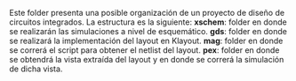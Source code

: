Este folder presenta una posible organización de un proyecto de diseño de circuitos integrados. La estructura es la siguiente:
**xschem**: folder en donde se realizarán las simulaciones a nivel de esquemático.
**gds**: folder en donde se realizará la implementación del layout en Klayout.
**mag**: folder en donde se correrá el script para obtener el netlist del layout.
**pex**: folder en donde se obtendrá la vista extraída del layout y en donde se correrá la simulación de dicha vista.
